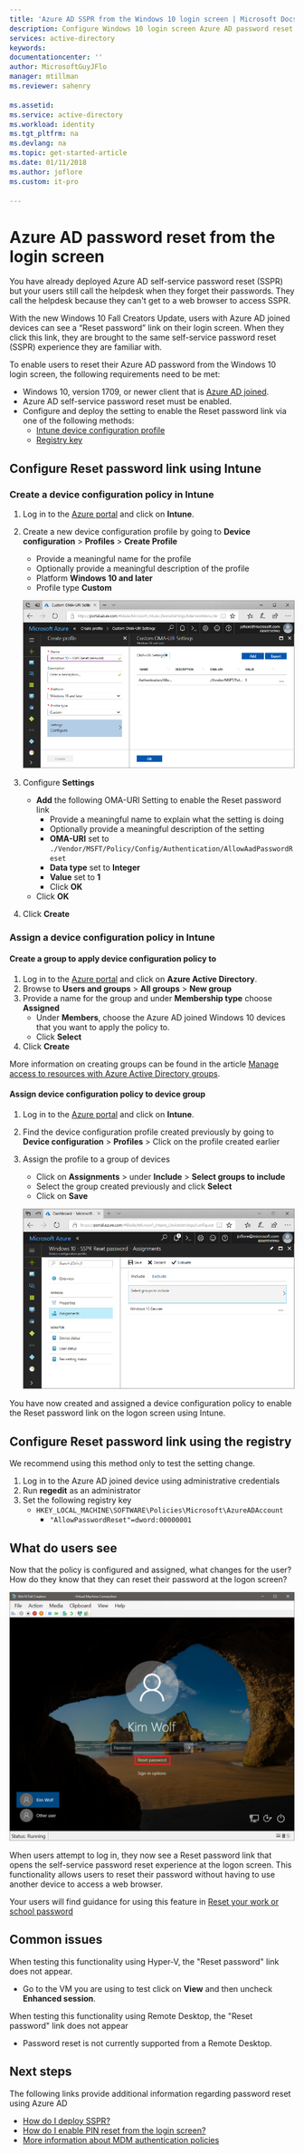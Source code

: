 ```yaml
---
title: 'Azure AD SSPR from the Windows 10 login screen | Microsoft Docs'
description: Configure Windows 10 login screen Azure AD password reset and I forgot my PIN
services: active-directory
keywords: 
documentationcenter: ''
author: MicrosoftGuyJFlo
manager: mtillman
ms.reviewer: sahenry

ms.assetid: 
ms.service: active-directory
ms.workload: identity
ms.tgt_pltfrm: na
ms.devlang: na
ms.topic: get-started-article
ms.date: 01/11/2018
ms.author: joflore
ms.custom: it-pro

---
```

# Azure AD password reset from the login screen

You have already deployed Azure AD self-service password reset (SSPR) but your users still call the helpdesk when they forget their passwords. They call the helpdesk because they can't get to a web browser to access SSPR.

With the new Windows 10 Fall Creators Update, users with Azure AD joined devices can see a “Reset password” link on their login screen. When they click this link, they are brought to the same self-service password reset (SSPR) experience they are familiar with.

To enable users to reset their Azure AD password from the Windows 10 login screen, the following requirements need to be met:

* Windows 10, version 1709, or newer client that is [Azure AD joined](../device-management-azure-portal.md).
* Azure AD self-service password reset must be enabled.
* Configure and deploy the setting to enable the Reset password link via one of the following methods:
   * [Intune device configuration profile](tutorial-sspr-windows.md#configure-reset-password-link-using-intune)
   * [Registry key](tutorial-sspr-windows.md#configure-reset-password-link-using-the-registry)

## Configure Reset password link using Intune

### Create a device configuration policy in Intune

1. Log in to the [Azure portal](https://portal.azure.com) and click on **Intune**.
2. Create a new device configuration profile by going to **Device configuration** > **Profiles** > **Create Profile**
   * Provide a meaningful name for the profile
   * Optionally provide a meaningful description of the profile
   * Platform **Windows 10 and later**
   * Profile type **Custom**

   ![CreateProfile][CreateProfile]

3. Configure **Settings**
   * **Add** the following OMA-URI Setting to enable the Reset password link
      * Provide a meaningful name to explain what the setting is doing
      * Optionally provide a meaningful description of the setting
      * **OMA-URI** set to `./Vendor/MSFT/Policy/Config/Authentication/AllowAadPasswordReset`
      * **Data type** set to **Integer**
      * **Value** set to **1**
      * Click **OK**
   * Click **OK**
4. Click **Create**

### Assign a device configuration policy in Intune

#### Create a group to apply device configuration policy to

1. Log in to the [Azure portal](https://portal.azure.com) and click on **Azure Active Directory**.
2. Browse to **Users and groups** > **All groups** > **New group**
3. Provide a name for the group and under **Membership type** choose **Assigned** 
   * Under **Members**, choose the Azure AD joined Windows 10 devices that you want to apply the policy to.
   * Click **Select**
4. Click **Create**

More information on creating groups can be found in the article [Manage access to resources with Azure Active Directory groups](../active-directory-manage-groups.md).

#### Assign device configuration policy to device group

1. Log in to the [Azure portal](https://portal.azure.com) and click on **Intune**.
2. Find the device configuration profile created previously by going to **Device configuration** > **Profiles** > Click on the profile created earlier
3. Assign the profile to a group of devices 
   * Click on **Assignments** > under **Include** > **Select groups to include**
   * Select the group created previously and click **Select**
   * Click on **Save**

   ![Assignment][Assignment]

You have now created and assigned a device configuration policy to enable the Reset password link on the logon screen using Intune.

## Configure Reset password link using the registry

We recommend using this method only to test the setting change.

1. Log in to the Azure AD joined device using administrative credentials
2. Run **regedit** as an administrator
3. Set the following registry key
   * `HKEY_LOCAL_MACHINE\SOFTWARE\Policies\Microsoft\AzureADAccount`
      * `"AllowPasswordReset"=dword:00000001`

## What do users see

Now that the policy is configured and assigned, what changes for the user? How do they know that they can reset their password at the logon screen?

![LoginScreen][LoginScreen]

When users attempt to log in, they now see a Reset password link that opens the self-service password reset experience at the logon screen. This functionality allows users to reset their password without having to use another device to access a web browser.

Your users will find guidance for using this feature in [Reset your work or school password](../active-directory-passwords-update-your-own-password.md#reset-password-at-sign-in)

## Common issues

When testing this functionality using Hyper-V, the "Reset password" link does not appear.

* Go to the VM you are using to test click on **View** and then uncheck **Enhanced session**.

When testing this functionality using Remote Desktop, the "Reset password" link does not appear

* Password reset is not currently supported from a Remote Desktop.

## Next steps
The following links provide additional information regarding password reset using Azure AD

* [How do I deploy SSPR?](howto-sspr-deployment.md)
* [How do I enable PIN reset from the login screen?](https://docs.microsoft.com/intune/device-windows-pin-reset)
* [More information about MDM authentication policies](https://docs.microsoft.com/windows/client-management/mdm/policy-csp-authentication)

[CreateProfile]: ./media/tutorial-sspr-windows/create-profile.png "Create Intune device configuration profile to enable Reset password link on the Windows 10 logon screen"
[Assignment]: ./media/tutorial-sspr-windows/profile-assignment.png "Assign Intune device configuration policy to a group of Windows 10 devices"
[LoginScreen]: ./media/tutorial-sspr-windows/logon-reset-password.png "Reset password link at the Windows 10 logon screen"
